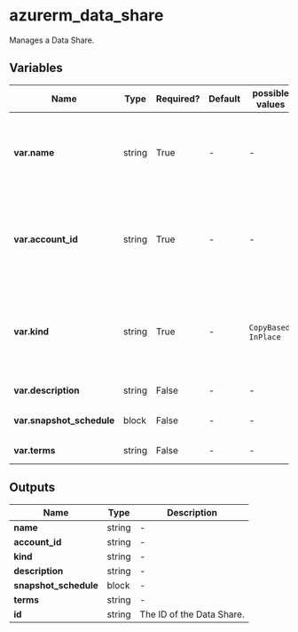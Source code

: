 # azurerm_data_share

Manages a Data Share.

## Variables

| Name | Type | Required? | Default  | possible values | Description |
| ---- | ---- | --------- | -------- | ----------- | ----------- |
| **var.name** | string | True | -  |  -  | The name which should be used for this Data Share. Changing this forces a new Data Share to be created. | 
| **var.account_id** | string | True | -  |  -  | The ID of the Data Share account in which the Data Share is created. Changing this forces a new Data Share to be created. | 
| **var.kind** | string | True | -  |  `CopyBased`, `InPlace`  | The kind of the Data Share. Possible values are `CopyBased` and `InPlace`. Changing this forces a new Data Share to be created. | 
| **var.description** | string | False | -  |  -  | The Data Share's description. | 
| **var.snapshot_schedule** | block | False | -  |  -  | A `snapshot_schedule` block. | 
| **var.terms** | string | False | -  |  -  | The terms of the Data Share. | 



## Outputs

| Name | Type | Description |
| ---- | ---- | --------- | 
| **name** | string  | - | 
| **account_id** | string  | - | 
| **kind** | string  | - | 
| **description** | string  | - | 
| **snapshot_schedule** | block  | - | 
| **terms** | string  | - | 
| **id** | string  | The ID of the Data Share. | 